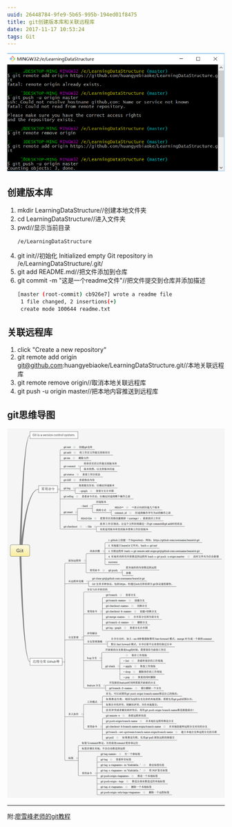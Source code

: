 ```yaml
---
uuid: 26448784-9fe9-5b65-995b-194ed01f8475
title: git创建版本库和关联远程库
date: 2017-11-17 10:53:24
tags: Git
---
```

![banner](/assets/blogimg/p8-1.png)
<!--more-->
## 创建版本库
1. mkdir LearningDataStructure//创建本地文件夹
2. cd LearningDataStructure//进入文件夹
3. pwd//显示当前目录
    ``` bash
    /e/LearningDataStructure
    ```
4. git init//初始化
	Initialized empty Git repository in /e/LearningDataStructure/.git/
5. git add README.md//把文件添加到仓库
6. git commit -m "这是一个readme文件"//把文件提交到仓库并添加描述
    ``` bash
    [master (root-commit) cb926e7] wrote a readme file
     1 file changed, 2 insertions(+)
     create mode 100644 readme.txt
    ```
## 关联远程库
1. click "Create a new repository"
2. git remote add origin git@github.com:huangyebiaoke/LearningDataStructure.git//本地关联远程库
3. git remote remove origin//取消本地关联远程库
4. git push -u origin master//把本地内容推送到远程库
## git思维导图
![git picture](/assets/blogimg/p8-2.png)

---
附:<a href="http://www.liaoxuefeng.com/wiki/0013739516305929606dd18361248578c67b8067c8c017b000">廖雪峰老师的git教程</a>